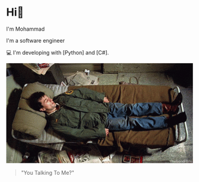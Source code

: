 <h1>Hi🐋</h1>
<p>I'm Mohammad</p>
<p>I'm a software engineer</p>
<p>💻 I'm developing with [Python] and [C#].</p>



![](https://github.com/MHRZz17/AboutMe/blob/main/taxi-driver-sleepy.gif)


> "You Talking To Me?"
